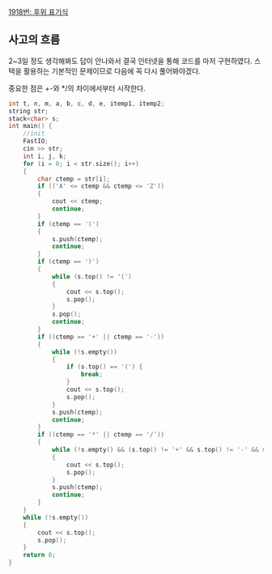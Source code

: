 [1918번: 후위 표기식](https://www.acmicpc.net/problem/1918)

## 사고의 흐름

2~3일 정도 생각해봐도 답이 안나와서 결국 인터넷을 통해 코드를 마저 구현하였다. 스택을 활용하는 기본적인 문제이므로 다음에 꼭 다시 풀어봐야겠다.

중요한 점은 +-와 */의 차이에서부터 시작한다.

```cpp
int t, n, m, a, b, c, d, e, itemp1, itemp2;
string str;
stack<char> s;
int main() {
	//init
	FastIO;
	cin >> str;
	int i, j, k;
	for (i = 0; i < str.size(); i++)
	{
		char ctemp = str[i];
		if (('A' <= ctemp && ctemp <= 'Z'))
		{
			cout << ctemp;
			continue;
		}
		if (ctemp == '(')
		{
			s.push(ctemp);
			continue;
		}
		if (ctemp == ')')
		{
			while (s.top() != '(')
			{
				cout << s.top();
				s.pop();
			}
			s.pop();
			continue;
		}
		if ((ctemp == '+' || ctemp == '-'))
		{
			while (!s.empty())
			{
				if (s.top() == '(') {
					break;
				}
				cout << s.top();
				s.pop();
			}
			s.push(ctemp);
			continue;
		}
		if ((ctemp == '*' || ctemp == '/'))
		{
			while (!s.empty() && (s.top() != '+' && s.top() != '-' && s.top() != '('))
			{
				cout << s.top();
				s.pop();
			}
			s.push(ctemp);
			continue;
		}
	}
	while (!s.empty())
	{
		cout << s.top();
		s.pop();
	}
	return 0;
}
```
